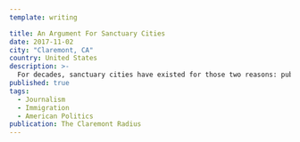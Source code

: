 ```yaml
---
template: writing

title: An Argument For Sanctuary Cities
date: 2017-11-02
city: "Claremont, CA"
country: United States
description: >-
  For decades, sanctuary cities have existed for those two reasons: public safety and public trust. For those same reasons, they’ve been remarkably uncontroversial until only recently. No one thinks sanctuary cities are a permanent solution. They are a necessary reaction — a reaction to complete failure from every branch of the Federal Government to address the crises of our immigration system.
published: true
tags:
  - Journalism
  - Immigration
  - American Politics
publication: The Claremont Radius
---
```

